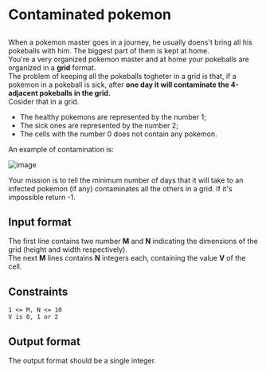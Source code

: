 # Contaminated pokemon

## <Statment>  
When a pokemon master goes in a journey, he usually doens't bring all his pokeballs with him. The biggest part of them is kept at home.   
You're a very organized pokemon master and at home your pokeballs are organized in a **grid** format.  
The problem of keeping all the pokeballs togheter in a grid is that, if a pokemon in a pokeball is sick, after **one day it will contaminate the 4-adjacent pokeballs in the grid.**  
Cosider that in a grid.   
- The healthy pokemons are represented by the number 1;   
- The sick ones are represented by the number 2;  
- The cells with the number 0 does not contain any pokemon.  

An example of contamination is: 

![image](https://s3.amazonaws.com/hr-assets/0/1636139128-c1f2066253-contaminatino.png)

Your mission is to tell the minimum number of days that it will take to an infected pokemon (if any) contaminates all the others in a grid. If it's impossible return -1. 

## Input format
The first line contains two number **M** and **N** indicating the dimensions of the grid (height and width respectively).    
The next **M** lines contains **N** integers each, containing the value **V** of the cell.   

## Constraints 
`1 <= M, N <= 10`  
`V is 0, 1 or 2`  

## Output format
The output format should be a single integer.  